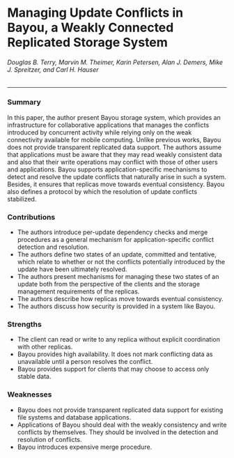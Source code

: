 Managing Update Conflicts in Bayou, a Weakly Connected Replicated Storage System
===

###### Douglas B. Terry, Marvin M. Theimer, Karin Petersen, Alan J. Demers, Mike J. Spreitzer, and Carl H. Hauser

---

### Summary

In this paper, the author present Bayou storage system, which provides an infrastructure for collaborative applications that manages the conflicts introduced by concurrent activity while relying only on the weak connectivity available for mobile computing. Unlike previous works, Bayou does not provide transparent replicated data support. The authors assume that applications must be aware that they may read weakly consistent data and also that their write operations may conflict with those of other users and applications. Bayou supports application-specific mechanisms to detect and resolve the update conflicts that naturally arise in such a system. Besides, it ensures that replicas move towards eventual consistency. Bayou also defines a protocol by which the resolution of update conflicts stabilized.

### Contributions

- The authors introduce per-update dependency checks and merge procedures as a general mechanism for application-specific conflict detection and resolution.
- The authors define two states of an update, committed and tentative, which relate to whether or not the conflicts potentially introduced by the update have been ultimately resolved.
- The authors present mechanisms for managing these two states of an update both from the perspective of the clients and the storage management requirements of the replicas.
- The authors describe how replicas move towards eventual consistency.
- The authors discuss how security is provided in a system like Bayou.

### Strengths

- The client can read or write to any replica without explicit coordination with other replicas.
- Bayou provides high availability. It does not mark conflicting data as unavailable until a person resolves the conflict.
- Bayou provides support for clients that may choose to access only stable data.

### Weaknesses

- Bayou does not provide transparent replicated data support for existing file systems and database applications.
- Applications of Bayou should deal with the weakly consistency and write conflicts by themselves. They should be involved in the detection and resolution of conflicts.
- Bayou introduces expensive merge procedure.

<!-- Ref: http://www.aqualab.cs.northwestern.edu/classes/EECS345/eecs-345-w10/lectures/Bayou.pdf -->
